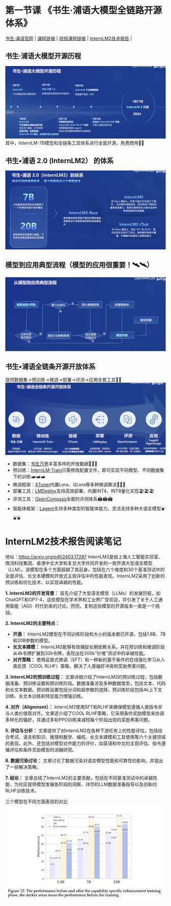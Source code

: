 # 第一节课 《书生·浦语大模型全链路开源体系》
[书生·浦语官网](https://internlm.intern-ai.org.cn/) |
[课程链接](https://github.com/InternLM/Tutorial/tree/camp2) |
[视频课程链接](https://www.bilibili.com/video/BV1Vx421X72D/?vd_source=6a583c10668fbb7726a75f50cb76fe62) |
[InternLM2技术报告](https://arxiv.org/pdf/2403.17297) |
## 书生·浦语大模型开源历程
![](../images/lecture1/1716520865362.png)
其中，InternLM-7B模型和全链条工具体系进行全面开源，免费商用🌟🌟

## 书生•浦语 2.0 (InternLM2） 的体系
![](../images/lecture1/1716520714927.png)

## 模型到应用典型流程（模型的应用很重要！🛰️🛰️）
![](../images/lecture1/1716521286647.png)

## 书生•浦语全链条开源开放体系
提供数据集->预训练->微调->部署->评测->应用全套工具🚁🚁
![](../images/lecture1/1716521529163.png)
- 数据集：[书生万卷](https://github.com/opendatalab/WanJuan1.0)丰富多样的开放数据🚀🚀🚀
- 预训练：[InternLM-Train](https://github.com/InternLM/InternLM)只需修改配置文件，即可实现不同模型、不同数据集下的训练🛥️🛥️🛥️
- 微调框架：[XTuner](https://github.com/InternLM/xtuner)内置Lora、QLora等多种微调算法🚗🚗🚗
- 部署工具：[LMDeploy](https://github.com/InternLM/lmdeploy)支持高效部署，内置INT4、INT8量化实现🏖️🏖️🏖️
- 评测工具：[OpenCompass](https://github.com/open-compass/opencompass)全面的评测体系🏟️🏟️🏟️
- 智能体框架：[Lagent](https://github.com/InternLM/lagent)支持多种类型的智能体能力、灵活支持多种大语言模型⛲⛲⛲

# InternLM2技术报告阅读笔记
地址：https://arxiv.org/pdf/2403.17297
InternLM2是由上海人工智能实验室、商汤科技集团、香港中文大学和复旦大学共同开发的一款开源大型语言模型（LLM）。该模型在多个方面超越了其前身，包括在六个维度和30个基准测试中的全面评估、长文本建模和开放式主观评估中的性能表现。InternLM2采用了创新的预训练和优化技术，以实现卓越的性能。

**1. InternLM2的开发背景：**
首先介绍了大型语言模型（LLMs）的发展历程，如ChatGPT和GPT-4，这些模型在学术界和工业界广受欢迎，并引发了关于人工通用智能（AGI）时代到来的讨论。然而，复制这些模型的开源版本一直是一个挑战。

**2. InternLM2的主要特点：**
- **开源：** InternLM2模型在不同训练阶段和大小的版本都已开源，包括1.8B、7B和20B参数的模型。
- **长文本建模：** InternLM2能够有效捕捉长期依赖关系，并在预训练和微调阶段从4k令牌扩展到32k令牌，表现出在200k“针堆”测试中的卓越性能。
- **对齐策略：** 使用监督式微调（SFT）和一种新的基于条件的在线强化学习从人类反馈（COOL RLHF）策略，解决了人类偏好冲突和奖励黑客问题。

**3. InternLM2的预训练过程：**
文章详细介绍了InternLM2的预训练过程，包括数据准备、预训练设置和预训练阶段。数据准备涉及多种数据类型，包括文本、代码和长文本数据。预训练设置包括分词和超参数的选择。预训练阶段包括4k上下文训练、长文本训练和特定能力增强训练。

**4. 对齐（Alignment）：**
InternLM2使用SFT和RLHF来确保模型遵循人类指令并与人类价值观对齐。文章还介绍了COOL RLHF策略，它采用条件奖励模型来协调多样化的偏好，并通过多轮PPO训练来减轻每个阶段出现的奖励黑客问题。

**5. 评估与分析：**
文章提供了对InternLM2在各种下游任务上的性能评估，包括综合考试、语言和知识、推理和数学、编程、长文本建模和工具使用等六个关键领域的表现。此外，还包括对模型对齐能力的评价，如英语和中文的主观评估、指令遵循评估和条件奖励模型的消融研究。

**6. 数据污染讨论：**
文章讨论了数据污染对语言模型性能和可靠性的影响，并提出了一些解决策略。

**7. 结论：**
文章总结了InternLM2的主要贡献，包括在不同基准测试中的卓越性能、为社区提供模型发展各阶段的洞察、详尽的LLM数据准备指导以及创新的RLHF训练技术。

三个模型在不同方面表现的对比
![](../images/lecture1/1716522594071.png)
